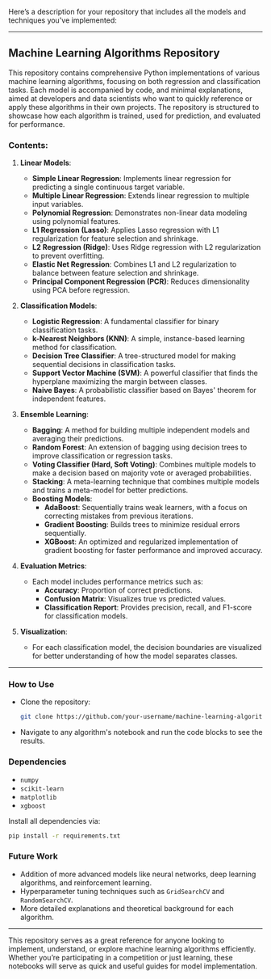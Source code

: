 Here’s a description for your repository that includes all the models and techniques you've implemented:

---

## Machine Learning Algorithms Repository

This repository contains comprehensive Python implementations of various machine learning algorithms, focusing on both regression and classification tasks. Each model is accompanied by code, and minimal explanations, aimed at developers and data scientists who want to quickly reference or apply these algorithms in their own projects. The repository is structured to showcase how each algorithm is trained, used for prediction, and evaluated for performance.

### Contents:

1. **Linear Models**:
    - **Simple Linear Regression**: Implements linear regression for predicting a single continuous target variable.
    - **Multiple Linear Regression**: Extends linear regression to multiple input variables.
    - **Polynomial Regression**: Demonstrates non-linear data modeling using polynomial features.
    - **L1 Regression (Lasso)**: Applies Lasso regression with L1 regularization for feature selection and shrinkage.
    - **L2 Regression (Ridge)**: Uses Ridge regression with L2 regularization to prevent overfitting.
    - **Elastic Net Regression**: Combines L1 and L2 regularization to balance between feature selection and shrinkage.
    - **Principal Component Regression (PCR)**: Reduces dimensionality using PCA before regression.

2. **Classification Models**:
    - **Logistic Regression**: A fundamental classifier for binary classification tasks.
    - **k-Nearest Neighbors (KNN)**: A simple, instance-based learning method for classification.
    - **Decision Tree Classifier**: A tree-structured model for making sequential decisions in classification tasks.
    - **Support Vector Machine (SVM)**: A powerful classifier that finds the hyperplane maximizing the margin between classes.
    - **Naive Bayes**: A probabilistic classifier based on Bayes' theorem for independent features.

3. **Ensemble Learning**:
    - **Bagging**: A method for building multiple independent models and averaging their predictions.
    - **Random Forest**: An extension of bagging using decision trees to improve classification or regression tasks.
    - **Voting Classifier (Hard, Soft Voting)**: Combines multiple models to make a decision based on majority vote or averaged probabilities.
    - **Stacking**: A meta-learning technique that combines multiple models and trains a meta-model for better predictions.
    - **Boosting Models**:
        - **AdaBoost**: Sequentially trains weak learners, with a focus on correcting mistakes from previous iterations.
        - **Gradient Boosting**: Builds trees to minimize residual errors sequentially.
        - **XGBoost**: An optimized and regularized implementation of gradient boosting for faster performance and improved accuracy.

4. **Evaluation Metrics**:
    - Each model includes performance metrics such as:
        - **Accuracy**: Proportion of correct predictions.
        - **Confusion Matrix**: Visualizes true vs predicted values.
        - **Classification Report**: Provides precision, recall, and F1-score for classification models.

5. **Visualization**:
    - For each classification model, the decision boundaries are visualized for better understanding of how the model separates classes.

---

### How to Use

- Clone the repository:
  ```bash
  git clone https://github.com/your-username/machine-learning-algorithms.git
  ```
- Navigate to any algorithm's notebook and run the code blocks to see the results.

### Dependencies

- `numpy`
- `scikit-learn`
- `matplotlib`
- `xgboost`

Install all dependencies via:
```bash
pip install -r requirements.txt
```

### Future Work

- Addition of more advanced models like neural networks, deep learning algorithms, and reinforcement learning.
- Hyperparameter tuning techniques such as `GridSearchCV` and `RandomSearchCV`.
- More detailed explanations and theoretical background for each algorithm.

---

This repository serves as a great reference for anyone looking to implement, understand, or explore machine learning algorithms efficiently. Whether you’re participating in a competition or just learning, these notebooks will serve as quick and useful guides for model implementation.

